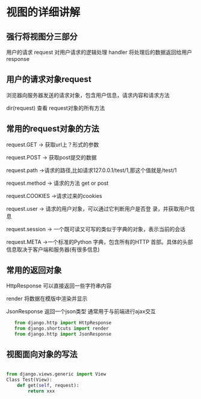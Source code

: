 <!--
 * @Author: your name
 * @Date: 2021-06-17 16:17:00
 * @LastEditTime: 2021-06-17 16:18:55
 * @LastEditors: Please set LastEditors
 * @Description: In User Settings Edit
 * @FilePath: \django-lession\src\lession2\2-3_视图的详细讲解.md
-->
# 视图的详细讲解

## 强行将视图分三部分

用户的请求  request
对用户请求的逻辑处理 handler
将处理后的数据返回给用户 response

## 用户的请求对象request

浏览器向服务器发送的请求对象，包含用户信息，请求内容和请求方法

dir(request) 查看 request对象的所有方法

## 常用的request对象的方法

request.GET -> 获取url上？形式的参数

request.POST -> 获取post提交的数据

request.path ->请求的路径,比如请求127.0.0.1/test/1,那这个值就是/test/1

request.method -> 请求的方法 get or post

request.COOKIES ->请求过来的cookies

request.user -> 请求的用户对象，可以通过它判断用户是否登     录，并获取用户信息

request.session -> 一个既可读又可写的类似于字典的对象，表示当前的会话

request.META ->一个标准的Python 字典，包含所有的HTTP 首部。具体的头部信息取决于客户端和服务器(有很多信息)

## 常用的返回对象

HttpResponse 可以直接返回一些字符串内容

render 将数据在模版中渲染并显示

JsonResponse 返回一个json类型 通常用于与前端进行ajax交互

```py
   from django.http import HttpResponse
   from django.shortcuts import render
   from django.http import JsonResponse
```

## 视图面向对象的写法

```py

from django.views.generic import View
Class Test(View):
    def get(self, request):
        return xxx
```